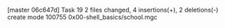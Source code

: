 [master 06c647d] Task 19
 2 files changed, 4 insertions(+), 2 deletions(-)
 create mode 100755 0x00-shell_basics/school.mgc
